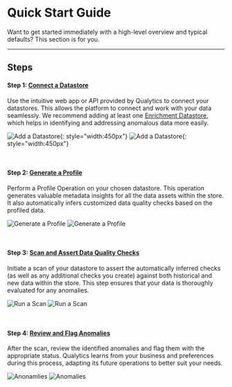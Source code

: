 # Quick Start Guide

Want to get started immediately with a high-level overview and typical defaults? This section is for you.

---

## Steps

#### Step 1: [**Connect a Datastore**](/userguide/datastores/what-is-datastore)

Use the intuitive web app or API provided by Qualytics to connect your datastores. This allows the platform to connect and work with your data seamlessly. We recommend adding at least one [Enrichment Datastore](userguide/enrichment/what-is-enrichment/), which helps in identifying and addressing anomalous data more easily.

![Add a Datastore](assets/datastores/what-is/listing-datastores-light.png#only-light){: style="width:450px"}
![Add a Datastore](assets/datastores/what-is/listing-datastores-dark.png#only-dark){: style="width:450px"}

<br>

#### Step 2: [**Generate a Profile**](/userguide/operations/profile)

Perform a Profile Operation on your chosen datastore. This operation generates valuable metadata insights for all the data assets within the store. It also automatically infers customized data quality checks based on the profiled data.

![Generate a Profile](assets/operations/operation-profile-light.png#only-light)
![Generate a Profile](assets/operations/operation-profile-dark.png#only-dark)

<br>

#### Step 3: [**Scan and Assert Data Quality Checks**](/userguide/operations/scan)

Initiate a scan of your datastore to assert the automatically inferred checks (as well as any additional checks you create) against both historical and new data within the store. This step ensures that your data is thoroughly evaluated for any anomalies.

![Run a Scan](assets/operations/operation-scan-light.png#only-light)
![Run a Scan](assets/operations/operation-scan-dark.png#only-dark)

<br>

#### Step 4: [**Review and Flag Anomalies**](/userguide/anomalies/what-is-an-anomaly)

After the scan, review the identified anomalies and flag them with the appropriate status. Qualytics learns from your business and preferences during this process, adapting its future operations to better suit your needs.

![Anonamlies](assets/anomalies/anomaly-table-light.png#only-light)
![Anomalies](assets/anomalies/anomaly-table-dark.png#only-dark)

<!-- moved body of Concepts to index -->
<!-- created technical-iomplementation-guide.md and moved all content below to new page-->
